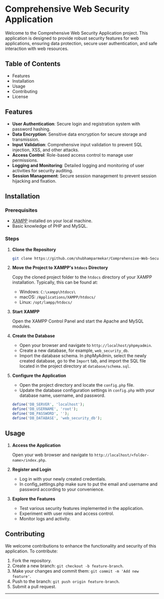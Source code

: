 

# Comprehensive Web Security Application

Welcome to the Comprehensive Web Security Application project. This application is designed to provide robust security features for web applications, ensuring data protection, secure user authentication, and safe interaction with web resources.

## Table of Contents

- Features
- Installation
- Usage
- Contributing
- License

## Features

- **User Authentication**: Secure login and registration system with password hashing.
- **Data Encryption**: Sensitive data encryption for secure storage and transmission.
- **Input Validation**: Comprehensive input validation to prevent SQL injection, XSS, and other attacks.
- **Access Control**: Role-based access control to manage user permissions.
- **Logging and Monitoring**: Detailed logging and monitoring of user activities for security auditing.
- **Session Management**: Secure session management to prevent session hijacking and fixation.

## Installation

### Prerequisites

- [XAMPP](https://www.apachefriends.org/index.html) installed on your local machine.
- Basic knowledge of PHP and MySQL.

### Steps

1. **Clone the Repository**

    ```bash
    git clone https://github.com/shubhamparmekar/Comprehensive-Web-Security-Application.git
    ```

2. **Move the Project to XAMPP's `htdocs` Directory**

    Copy the cloned project folder to the `htdocs` directory of your XAMPP installation. Typically, this can be found at:
    - Windows: `C:\xampp\htdocs\`
    - macOS: `/Applications/XAMPP/htdocs/`
    - Linux: `/opt/lampp/htdocs/`

3. **Start XAMPP**

    Open the XAMPP Control Panel and start the Apache and MySQL modules.

4. **Create the Database**

    - Open your browser and navigate to `http://localhost/phpmyadmin`.
    - Create a new database, for example, `web_security_db`.
    - Import the database schema. In phpMyAdmin, select the newly created database, go to the `Import` tab, and import the SQL file located in the project directory at `database/schema.sql`.

5. **Configure the Application**

    - Open the project directory and locate the `config.php` file.
    - Update the database configuration settings in `config.php` with your database name, username, and password.

    ```php
    define('DB_SERVER', 'localhost');
    define('DB_USERNAME', 'root');
    define('DB_PASSWORD', '');
    define('DB_DATABASE', 'web_security_db');
    ```

## Usage

1. **Access the Application**

    Open your web browser and navigate to `http://localhost/<folder-name>/index.php`.

2. **Register and Login**

    - Log in with your newly created credentials.
    - In config_settings.php make sure to put the email and username and password according to your convenience.

3. **Explore the Features**

    - Test various security features implemented in the application.
    - Experiment with user roles and access control.
    - Monitor logs and activity.

## Contributing

We welcome contributions to enhance the functionality and security of this application. To contribute:

1. Fork the repository.
2. Create a new branch: `git checkout -b feature-branch`.
3. Make your changes and commit them: `git commit -m 'Add new feature'`.
4. Push to the branch: `git push origin feature-branch`.
5. Submit a pull request.
---
